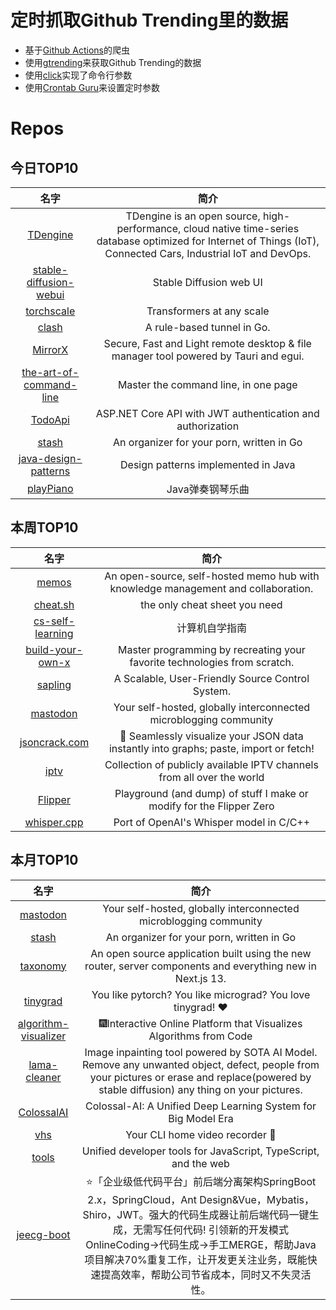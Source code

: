 # 定时抓取Github Trending里的数据
* 基于[Github Actions](https://docs.github.com/en/actions)的爬虫
* 使用[gtrending](https://github.com/hedythedev/gtrending)来获取Github Trending的数据
* 使用[click](https://github.com/pallets/click)实现了命令行参数
* 使用[Crontab Guru](https://crontab.guru/)来设置定时参数

# Repos
## 今日TOP10 
<!-- START OF DAILY_TOP10_REPOS -->
| 名字 | 简介 |
| :----: | :----: |
| [TDengine](https://github.com/taosdata/TDengine) | TDengine is an open source, high-performance, cloud native time-series database optimized for Internet of Things (IoT), Connected Cars, Industrial IoT and DevOps. |
| [stable-diffusion-webui](https://github.com/AUTOMATIC1111/stable-diffusion-webui) | Stable Diffusion web UI |
| [torchscale](https://github.com/microsoft/torchscale) | Transformers at any scale |
| [clash](https://github.com/Dreamacro/clash) | A rule-based tunnel in Go. |
| [MirrorX](https://github.com/MirrorX-Desktop/MirrorX) | Secure, Fast and Light remote desktop & file manager tool powered by Tauri and egui. |
| [the-art-of-command-line](https://github.com/jlevy/the-art-of-command-line) | Master the command line, in one page |
| [TodoApi](https://github.com/davidfowl/TodoApi) | ASP.NET Core API with JWT authentication and authorization |
| [stash](https://github.com/stashapp/stash) | An organizer for your porn, written in Go |
| [java-design-patterns](https://github.com/iluwatar/java-design-patterns) | Design patterns implemented in Java |
| [playPiano](https://github.com/gulihua10010/playPiano) | Java弹奏钢琴乐曲 |
<!-- END OF DAILY_TOP10_REPOS -->

## 本周TOP10
<!-- START OF WEEKLY_TOP10_REPOS -->
| 名字 | 简介 |
| :----: | :----: |
| [memos](https://github.com/usememos/memos) | An open-source, self-hosted memo hub with knowledge management and collaboration. |
| [cheat.sh](https://github.com/chubin/cheat.sh) | the only cheat sheet you need |
| [cs-self-learning](https://github.com/PKUFlyingPig/cs-self-learning) | 计算机自学指南 |
| [build-your-own-x](https://github.com/codecrafters-io/build-your-own-x) | Master programming by recreating your favorite technologies from scratch. |
| [sapling](https://github.com/facebook/sapling) | A Scalable, User-Friendly Source Control System. |
| [mastodon](https://github.com/mastodon/mastodon) | Your self-hosted, globally interconnected microblogging community |
| [jsoncrack.com](https://github.com/AykutSarac/jsoncrack.com) | 🔮 Seamlessly visualize your JSON data instantly into graphs; paste, import or fetch! |
| [iptv](https://github.com/iptv-org/iptv) | Collection of publicly available IPTV channels from all over the world |
| [Flipper](https://github.com/UberGuidoZ/Flipper) | Playground (and dump) of stuff I make or modify for the Flipper Zero |
| [whisper.cpp](https://github.com/ggerganov/whisper.cpp) | Port of OpenAI's Whisper model in C/C++ |
<!-- END OF WEEKLY_TOP10_REPOS -->

## 本月TOP10
<!-- START OF MONTHLY_TOP10_REPOS -->
| 名字 | 简介 |
| :----: | :----: |
| [mastodon](https://github.com/mastodon/mastodon) | Your self-hosted, globally interconnected microblogging community |
| [stash](https://github.com/stashapp/stash) | An organizer for your porn, written in Go |
| [taxonomy](https://github.com/shadcn/taxonomy) | An open source application built using the new router, server components and everything new in Next.js 13. |
| [tinygrad](https://github.com/geohot/tinygrad) | You like pytorch? You like micrograd? You love tinygrad! ❤️ |
| [algorithm-visualizer](https://github.com/algorithm-visualizer/algorithm-visualizer) | 🎆Interactive Online Platform that Visualizes Algorithms from Code |
| [lama-cleaner](https://github.com/Sanster/lama-cleaner) | Image inpainting tool powered by SOTA AI Model. Remove any unwanted object, defect, people from your pictures or erase and replace(powered by stable diffusion) any thing on your pictures. |
| [ColossalAI](https://github.com/hpcaitech/ColossalAI) | Colossal-AI: A Unified Deep Learning System for Big Model Era |
| [vhs](https://github.com/charmbracelet/vhs) | Your CLI home video recorder 📼 |
| [tools](https://github.com/rome/tools) | Unified developer tools for JavaScript, TypeScript, and the web |
| [jeecg-boot](https://github.com/jeecgboot/jeecg-boot) | ⭐️「企业级低代码平台」前后端分离架构SpringBoot 2.x，SpringCloud，Ant Design&Vue，Mybatis，Shiro，JWT。强大的代码生成器让前后端代码一键生成，无需写任何代码! 引领新的开发模式OnlineCoding->代码生成->手工MERGE，帮助Java项目解决70%重复工作，让开发更关注业务，既能快速提高效率，帮助公司节省成本，同时又不失灵活性。 |
<!-- END OF MONTHLY_TOP10_REPOS -->
